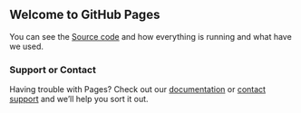 ## Welcome to GitHub Pages

You can see the [Source code](https://github.com/m0hitbansal/Trainmepar/) and how everything is running and what have we used.
 

### Support or Contact

Having trouble with Pages? Check out our [documentation](https://help.github.com/categories/github-pages-basics/) or [contact support](https://github.com/contact) and we’ll help you sort it out.
